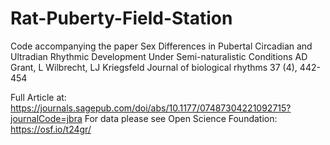 # Rat-Puberty-Field-Station
Code accompanying the paper 
Sex Differences in Pubertal Circadian and Ultradian Rhythmic Development Under Semi-naturalistic Conditions
AD Grant, L Wilbrecht, LJ Kriegsfeld
Journal of biological rhythms 37 (4), 442-454

Full Article at: https://journals.sagepub.com/doi/abs/10.1177/07487304221092715?journalCode=jbra
For data please see Open Science Foundation: https://osf.io/t24gr/
